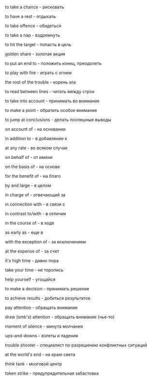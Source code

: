 to take a chance - рисковать

to have a rest - отдыхать

to take offence - обидеться

to take a nap - вздремнуть

to hit the target - попасть в цель

golden share - золотая акция

to put an end to - положить конец, преодолеть

to play with fire - играть с огнем

the root of the trouble - корень зла

to read between lines - читать между строк

to take into account - принимать во внимание

to make a point - обратить особое внимание

to jump at conclusions - делать поспешные выводы

on account of - на основании

in addition to - в добавление к

at any rate - во всяком случае

on behalf of - от имени

on the basis of - на основе

for the benefit of - на благо

by and large - в целом

in charge of - отвечающий за

in connection with - в связи с

in contrast to/with - в отличии

in the course of - в ходе

as early as - еще в

with the exception of - за исключением

at the expense of - за счет

it's high time - давно пора

take your time - не торопись

help yourself - угощайся

to make a decision - принимать решение

to achieve results - добиться результатов

pay attention - обращать внимание

draw (smb's) attention - обращать внимание (чье-то)

moment of silence - минута молчания

ups-and-downs - взлеты и падения

trouble shooter - специалист по разрешению конфликтных ситуаций

at the world's end - на краю света

think tank - мозговой центр

token strike - предупредительная забастовка
